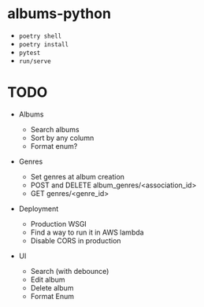 # albums-python

- `poetry shell`
- `poetry install`
- `pytest`
- `run/serve`

# TODO

- Albums
    - Search albums
    - Sort by any column
    - Format enum?

- Genres
    - Set genres at album creation
    - POST and DELETE album_genres/<association_id>
    - GET genres/<genre_id>

- Deployment
    - Production WSGI
    - Find a way to run it in AWS lambda
    - Disable CORS in production

- UI
    - Search (with debounce)
    - Edit album
    - Delete album
    - Format Enum
